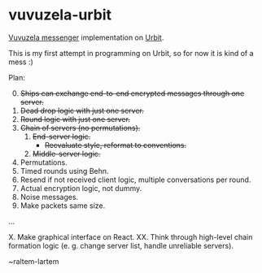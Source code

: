 # vuvuzela-urbit
[Vuvuzela messenger](https://github.com/vuvuzela/vuvuzela) implementation on [Urbit](https://urbit.org/).

This is my first attempt in programming on Urbit, so for now it is kind of a mess :)

Plan:

0. ~~Ships can exchange end-to-end encrypted messages
through one server.~~
1. ~~Dead drop logic with just one server.~~
2. ~~Round logic with just one server.~~
3. ~~Chain of servers (no permutations).~~
    1. ~~End-server logic.~~
        * ~~Reevaluate style, reformat to conventions.~~
    2. ~~Middle-server logic.~~
4. Permutations.
5. Timed rounds using Behn.
6. Resend if not received client logic, multiple conversations per round.
7. Actual encryption logic, not dummy.
8. Noise messages.
9. Make packets same size.

...

X. Make graphical interface on React.
XX. Think through high-level chain formation logic (e. g. change server list, handle unreliable servers).

~raltem-lartem
